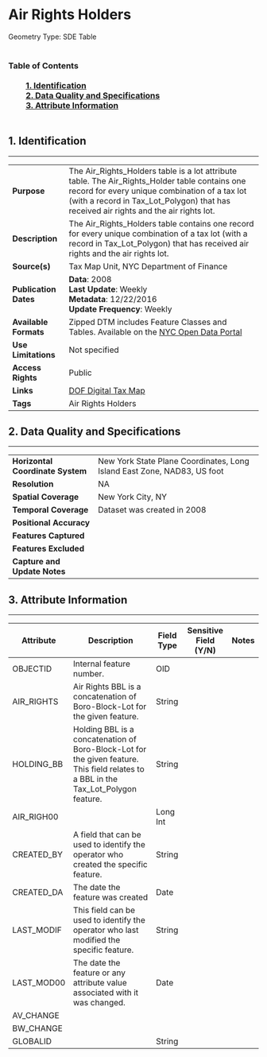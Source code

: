 # Air Rights Holders
Geometry Type: SDE Table<br><br>

### Table of Contents<br><br>&nbsp;&nbsp;&nbsp;&nbsp;&nbsp;&nbsp;&nbsp;&nbsp;&nbsp;[**1. Identification**](#1-identification)<br>&nbsp;&nbsp;&nbsp;&nbsp;&nbsp;&nbsp;&nbsp;&nbsp;&nbsp;[**2. Data Quality and Specifications**](#2-data-quality-and-specifications)<br>&nbsp;&nbsp;&nbsp;&nbsp;&nbsp;&nbsp;&nbsp;&nbsp;&nbsp;[**3. Attribute Information**](#3-attribute-information)<br><br>
## 1. Identification
---------------------------------------------
|     |     |
| --- | --- |
**Purpose** |The Air_Rights_Holders table is a lot attribute table. The Air_Rights_Holder table contains one record for every unique combination of a tax lot (with a record in Tax_Lot_Polygon) that has received air rights and the air rights lot.
**Description** |The Air_Rights_Holders table contains one record for every unique combination of a tax lot (with a record in Tax_Lot_Polygon) that has received air rights and the air rights lot.
**Source(s)** |Tax Map Unit, NYC Department of Finance
**Publication Dates** |**Data**: 2008<br>**Last Update**: Weekly<br>**Metadata**: 12/22/2016<br>**Update Frequency**: Weekly
**Available Formats** |Zipped DTM includes Feature Classes and Tables. Available on the [NYC Open Data Portal](https://data.cityofnewyork.us/Housing-Development/Department-of-Finance-Digital-Tax-Map/smk3-tmxj)
**Use Limitations** |Not specified
**Access Rights** |Public
**Links** |[DOF Digital Tax Map](http://gis.nyc.gov/taxmap/map.htm)
**Tags** |Air Rights Holders
## 2. Data Quality and Specifications
---------------------------------------------
|     |     |
| --- | --- |
**Horizontal Coordinate System** |New York State Plane Coordinates, Long Island East Zone, NAD83, US foot
**Resolution** |NA
**Spatial Coverage** |New York City, NY
**Temporal Coverage** |Dataset was created in 2008
**Positional Accuracy** |
**Features Captured** |
**Features Excluded** |
**Capture and Update Notes** |
## 3. Attribute Information
---------------------------------------------
| Attribute | Description | Field Type | Sensitive Field (Y/N) | Notes| 
|------------ | ------------- | -------- | ----------- | ----------|
| OBJECTID | Internal feature number. | OID | 
| AIR_RIGHTS | Air Rights BBL is a concatenation of Boro-Block-Lot for the given feature. | String | 
| HOLDING_BB | Holding BBL is a concatenation of Boro-Block-Lot for the given feature. This field relates to a BBL in the Tax_Lot_Polygon feature. | String | 
| AIR_RIGH00 |  | Long Int | 
| CREATED_BY | A field that can be used to identify the operator who created the specific feature. | String | 
| CREATED_DA | The date the feature was created | Date | 
| LAST_MODIF | This field can be used to identify the operator who last modified the specific feature. | String | 
| LAST_MOD00 | The date the feature or any attribute value associated with it was changed. | Date | 
| AV_CHANGE |  |  | 
| BW_CHANGE |  |  | 
| GLOBALID |  | String | 
